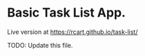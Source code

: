 # Basic Task List App.

Live version at https://rcart.github.io/task-list/

TODO: Update this file.
